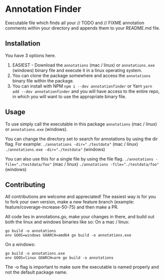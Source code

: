 # Annotation Finder

Executable file which finds all your // TODO and // FIXME annotation comments within your directory and appends them to your README.md file.

## Installation

You have 3 options here.

1. EASIEST - Download the `annotations` (mac / linux) or `annotations.exe` (windows) binary file and execute it in a linux operating system.
2. You can clone the package somewhere and access the `annotations` binary file within the package.
3. You can install with NPM `npm i --dev annotationfinder` or Yarn `yarn add --dev annotationfinder` and you will have access to the entire repo, in which you will want to use the appropriate binary file.

## Usage

To use simply call the executable in this package `annotations` (mac / linux) or `annotations.exe` (windows).

You can change the directory set to search for annotations by using the dir flag. For example:
`./annotations -dir="./testdata"` (mac / linux)
`./annotations.exe -dir="./testdata"` (windows)

You can also use this for a single file by using the file flag.
`./annotations -file="./testdata/foo"` (mac / linux)
`./annotations -file="./testdata/foo"` (windows)

## Contributing

All contributions are welcome and appreciated!
The easiest way is for you to fork your own version, make a new feature branch (example: feature/coverage-increase-50-75) and then make a PR.

All code lies in annotations.go, make your changes in there, and build out both the linux and windows binaries like so:
On a mac / linux:
```
go build -o annotations
env GOOS=windows GOARCH=amd64 go build -o annotations.exe
```
On a windows:
```
go build -o annotations.exe
env GOOS=linux GOARCH=arm go build -o annotations
```
The -o flag is important to make sure the executable is named properly and not the default package name.